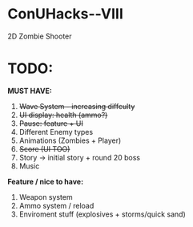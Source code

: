 # ConUHacks--VIII

2D Zombie Shooter

# TODO:

**MUST HAVE:**

1. ~~Wave System - increasing diffculty~~
2. ~~UI display: health (ammo?)~~
3. ~~Pause: feature + UI~~
4. Different Enemy types
5. Animations (Zombies + Player)
6. ~~Score (UI TOO)~~
7. Story -> initial story + round 20 boss
8. Music
   
**Feature / nice to have:**
1. Weapon system
2. Ammo system / reload
3. Enviroment stuff (explosives + storms/quick sand)
